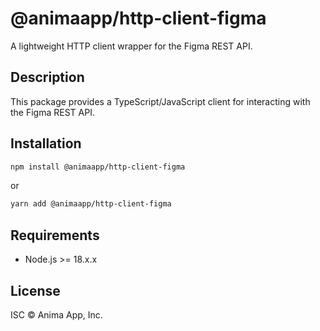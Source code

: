 # @animaapp/http-client-figma

A lightweight HTTP client wrapper for the Figma REST API.

## Description

This package provides a TypeScript/JavaScript client for interacting with the Figma REST API.

## Installation

```bash
npm install @animaapp/http-client-figma
```

or

```bash
yarn add @animaapp/http-client-figma
```

## Requirements

- Node.js >= 18.x.x

## License

ISC © Anima App, Inc.